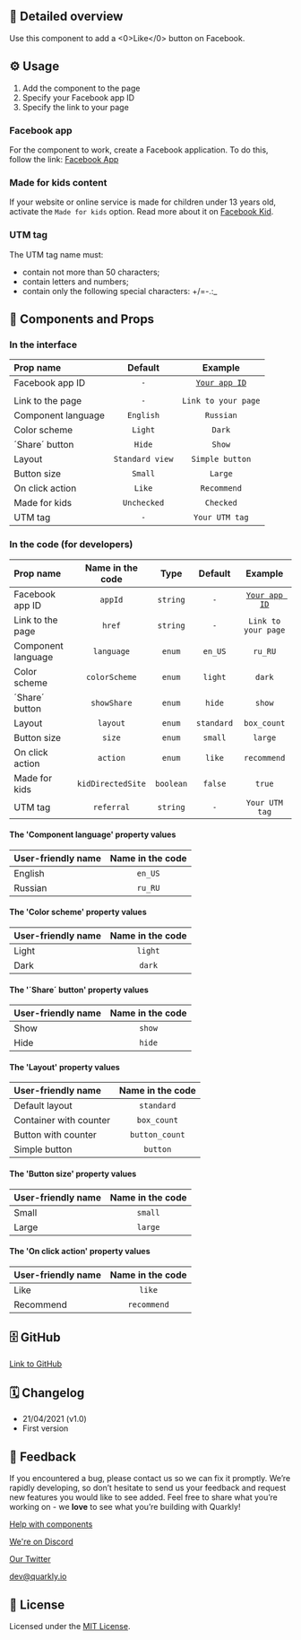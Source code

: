 ## 📖 Detailed overview

Use this component to add a <0>Like</0> button on Facebook.

## ⚙️ Usage

1.  Add the component to the page
2.  Specify your Facebook app ID
3.  Specify the link to your page

### Facebook app

For the component to work, create a Facebook application. To do this, follow the link: [Facebook App](https://developers.facebook.com/apps)

### Made for kids content

If your website or online service is made for children under 13 years old, activate the `Made for kids` option. Read more about it on [Facebook Kid](https://developers.facebook.com/docs/plugins/restrictions).

### UTM tag

The UTM tag name must:

-   contain not more than 50 characters;
-   contain letters and numbers;
-   contain only the following special characters: +/=-.:\_

## 🧩 Components and Props

### In the interface

| Prop name          |     Default     |                        Example                        |
| :----------------- | :-------------: | :---------------------------------------------------: |
| Facebook app ID    |       `-`       | [`Your app ID`](https://developers.facebook.com/apps) |
|                    |
| Link to the page   |       `-`       |                  `Link to your page`                  |
| Component language |    `English`    |                       `Russian`                       |
| Color scheme       |     `Light`     |                        `Dark`                         |
| ´Share´ button     |     `Hide`      |                        `Show`                         |
| Layout             | `Standard view` |                    `Simple button`                    |
| Button size        |     `Small`     |                        `Large`                        |
| On click action    |     `Like`      |                      `Recommend`                      |
| Made for kids      |   `Unchecked`   |                       `Checked`                       |
| UTM tag            |       `-`       |                    `Your UTM tag`                     |

### In the code (for developers)

| Prop name          | Name in the code  |   Type    |  Default   |                        Example                        |
| :----------------- | :---------------: | :-------: | :--------: | :---------------------------------------------------: |
| Facebook app ID    |      `appId`      | `string`  |    `-`     | [`Your app ID`](https://developers.facebook.com/apps) |
| Link to the page   |      `href`       | `string`  |    `-`     |                  `Link to your page`                  |
| Component language |    `language`     |  `enum`   |  `en_US`   |                        `ru_RU`                        |
| Color scheme       |   `colorScheme`   |  `enum`   |  `light`   |                        `dark`                         |
| ´Share´ button     |    `showShare`    |  `enum`   |   `hide`   |                        `show`                         |
| Layout             |     `layout`      |  `enum`   | `standard` |                      `box_count`                      |
| Button size        |      `size`       |  `enum`   |  `small`   |                        `large`                        |
| On click action    |     `action`      |  `enum`   |   `like`   |                      `recommend`                      |
| Made for kids      | `kidDirectedSite` | `boolean` |  `false`   |                        `true`                         |
| UTM tag            |    `referral`     | `string`  |    `-`     |                    `Your UTM tag`                     |

#### The 'Component language' property values

| User-friendly name | Name in the code |
| :----------------- | :--------------: |
| English            |     `en_US`      |
| Russian            |     `ru_RU`      |

#### The 'Color scheme' property values

| User-friendly name | Name in the code |
| :----------------- | :--------------: |
| Light              |     `light`      |
| Dark               |      `dark`      |

#### The '´Share´ button' property values

| User-friendly name | Name in the code |
| :----------------- | :--------------: |
| Show               |      `show`      |
| Hide               |      `hide`      |

#### The 'Layout' property values

| User-friendly name     | Name in the code |
| :--------------------- | :--------------: |
| Default layout         |    `standard`    |
| Container with counter |   `box_count`    |
| Button with counter    |  `button_count`  |
| Simple button          |     `button`     |

#### The 'Button size' property values

| User-friendly name | Name in the code |
| :----------------- | :--------------: |
| Small              |     `small`      |
| Large              |     `large`      |

#### The 'On click action' property values

| User-friendly name | Name in the code |
| :----------------- | :--------------: |
| Like               |      `like`      |
| Recommend          |   `recommend`    |

## 🗄 GitHub

[Link to GitHub](https://github.com/quarkly/community-kit/blob/master/src/FbLike.js)

## 🗓 Changelog

-   21/04/2021 (v1.0)
-   First version

## 📮 Feedback

If you encountered a bug, please contact us so we can fix it promptly. We’re rapidly developing, so don’t hesitate to send us your feedback and request new features you would like to see added. Feel free to share what you’re working on - we **love** to see what you’re building with Quarkly!

[Help with components](https://community.quarkly.io/c/requests/11)

[We're on Discord](https://discord.gg/SuF9vCMJGW)

[Our Twitter](https://twitter.com/quarklyapp)

[dev@quarkly.io](mailto:dev@quarkly.io)

## 📝 License

Licensed under the [MIT License](https://raw.githubusercontent.com/quarkly/community-kit/master/LICENSE).
